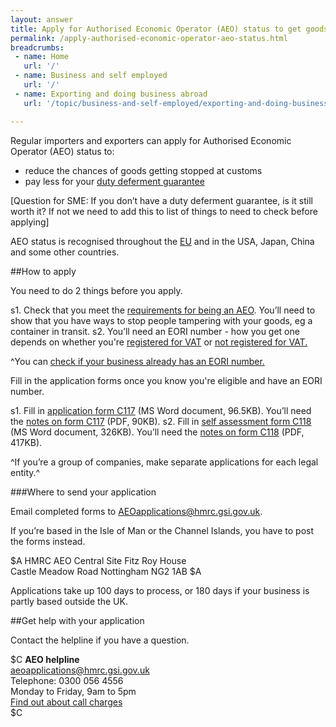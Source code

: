 ```yaml
---
layout: answer
title: Apply for Authorised Economic Operator (AEO) status to get goods through customs faster
permalink: /apply-authorised-economic-operator-aeo-status.html
breadcrumbs:
 - name: Home
   url: '/'
 - name: Business and self employed
   url: '/'
 - name: Exporting and doing business abroad
   url: '/topic/business-and-self-employed/exporting-and-doing-business-abroad.html'

---
```

Regular importers and exporters can apply for Authorised Economic Operator (AEO) status to:

- reduce the chances of goods getting stopped at customs
- pay less for your [duty deferment guarantee](/delay-paying-customs-duty-when-you-import-goods.html)

[Question for SME: If you don’t have a duty deferment guarantee, is it still worth it? If not we need to add this to list of things to need to check before applying]

AEO status is recognised throughout the [EU](/eu-eea) and in the USA, Japan, China and some other countries.

##How to apply

You need to do 2 things before you apply.

s1. Check that you meet the [requirements for being an AEO](/government/publications/notice-117-authorised-economic-operator). You’ll need to show that you have ways to stop people tampering with your goods, eg a container in transit.
s2. You’ll need an EORI number - how you get one depends on whether you're [registered for VAT](https://online.hmrc.gov.uk/shortforms/form/EORIVAT) or [not registered for VAT.](https://online.hmrc.gov.uk/shortforms/form/EORINonVATExport)

^You can [check if your business already has an EORI number.](http://ec.europa.eu/taxation_customs/dds2/eos/eori_validation.jsp?Lang=en)

Fill in the application forms once you know you're eligible and have an EORI number.

s1. Fill in [application form C117](https://www.gov.uk/government/uploads/system/uploads/attachment_data/file/412200/C117.doc) (MS Word document, 96.5KB). You’ll need the [notes on form C117](https://www.gov.uk/government/uploads/system/uploads/attachment_data/file/412612/C117-notes.pdf) (PDF, 90KB).
s2. Fill in [self assessment form C118](https://www.gov.uk/government/uploads/system/uploads/attachment_data/file/412192/C118.doc) (MS Word document, 326KB). You’ll need the [notes on form C118](https://www.gov.uk/government/uploads/system/uploads/attachment_data/file/414686/C118_Notes.pdf) (PDF, 417KB).

^If you’re a group of companies, make separate applications for each legal entity.^

###Where to send your application

Email completed forms to <AEOapplications@hmrc.gsi.gov.uk>.

If you’re based in the Isle of Man or the Channel Islands, you have to post the forms instead. 

$A
HMRC AEO Central Site 
Fitz Roy House  
Castle Meadow Road
Nottingham 
NG2 1AB 
$A

Applications take up 100 days to process, or 180 days if your business is partly based outside the UK.

##Get help with your application

Contact the helpline if you have a question.

$C 
**AEO helpline**  
<aeoapplications@hmrc.gsi.gov.uk>   
Telephone: 0300 056 4556   
Monday to Friday, 9am to 5pm     
[Find out about call charges](/call-charges)     
$C 




